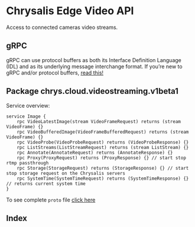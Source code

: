 # Chrysalis Edge Video API

Access to connected cameras video streams. 

## gRPC 

gRPC can use protocol buffers as both its Interface Definition Language (IDL) and as its underlying message interchange format. If you’re new to gRPC and/or protocol buffers, <u>[read this!](https://grpc.io/docs/what-is-grpc/introduction/)</u>

## Package chrys.cloud.videostreaming.v1beta1

Service overview:

```
service Image {
    rpc VideoLatestImage(stream VideoFrameRequest) returns (stream VideoFrame) {}
    rpc VideoBufferedImage(VideoFrameBufferedRequest) returns (stream VideoFrame) {}
    rpc VideoProbe(VideoProbeRequest) returns (VideoProbeResponse) {}
    rpc ListStreams(ListStreamRequest) returns (stream ListStream) {}
    rpc Annotate(AnnotateRequest) returns (AnnotateResponse) {}
    rpc Proxy(ProxyRequest) returns (ProxyResponse) {} // start stop rtmp passthrough
    rpc Storage(StorageRequest) returns (StorageResponse) {} // start stop storage request on the Chrysalis servers
    rpc SystemTime(SystemTimeRequest) returns (SystemTimeResponse) {} // returns current system time
}
```

To see complete `proto` file <u>[click here](https://github.com/chryscloud/video-edge-ai-proxy/blob/master/proto/video_streaming.proto)</u>

## Index




<!-- Create conda environment:

	conda env create -f examples/environment.yml

Activate environment:

	conda activate chrysedgeexamples
	cd examples

Generate python grpc stubs:

	make examples -->
